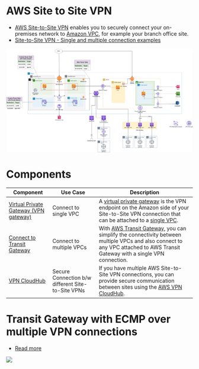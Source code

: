 # AWS Site to Site VPN
- [AWS Site-to-Site VPN](https://docs.aws.amazon.com/vpn/latest/s2svpn/VPC_VPN.html) enables you to securely connect your on-premises network to [Amazon VPC](../3_NetworkFoundationsVPC/Readme.md), for example your branch office site.
- [Site-to-Site VPN - Single and multiple connection examples](https://docs.aws.amazon.com/vpn/latest/s2svpn/Examples.html)

![img.png](../3_NetworkFoundationsVPC/assets/AWS_VPC.png)

# Components

| Component                                                                                    | Use Case                                          | Description                                                                                                                                                                                                                 |
|----------------------------------------------------------------------------------------------|---------------------------------------------------|-----------------------------------------------------------------------------------------------------------------------------------------------------------------------------------------------------------------------------|
| [Virtual Private Gateway (VPN gateway)](../3_NetworkFoundationsVPC/VirtualPrivateGateway.md) | Connect to single VPC                             | A [virtual private gateway](https://docs.aws.amazon.com/vpn/latest/s2svpn/VPC_VPN.html) is the VPN endpoint on the Amazon side of your Site-to-Site VPN connection that can be attached to a [single VPC]().                |
| [Connect to Transit Gateway](../3_NetworkFoundationsVPC/ConnectBetweenVPCs/TransitGateway.md)                   | Connect to multiple VPCs                          | With [AWS Transit Gateway](../3_NetworkFoundationsVPC/ConnectBetweenVPCs/TransitGateway.md), you can simplify the connectivity between multiple VPCs and also connect to any VPC attached to AWS Transit Gateway with a single VPN connection. |
| [VPN CloudHub](https://docs.aws.amazon.com/vpn/latest/s2svpn/VPN_CloudHub.html)              | Secure Connection b/w different Site-to-Site VPNs | If you have multiple AWS Site-to-Site VPN connections, you can provide secure communication between sites using the [AWS VPN CloudHub](https://docs.aws.amazon.com/vpn/latest/s2svpn/VPN_CloudHub.html).                    |

# Transit Gateway with ECMP over multiple VPN connections
- [Read more](https://repost.aws/knowledge-center/transit-gateway-ecmp-multiple-tunnels)

![](https://assets-pt.media.datacumulus.com/aws-saa-pt/assets/pt3-q18-i1.jpg)
